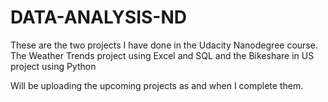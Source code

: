 # DATA-ANALYSIS-ND

These are the two projects I have done in the Udacity Nanodegree course.
The Weather Trends project using Excel and SQL
and the Bikeshare in US project using Python

Will be uploading the upcoming projects as and when I complete them.

